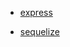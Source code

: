 * [express](http://dotinstall.com/lessons/basic_expressjs)

* [sequelize](https://github.com/sequelize/express-example#the-setup)
